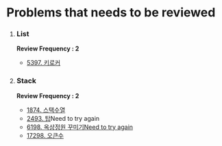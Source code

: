 <h1>Problems that needs to be reviewed</h1>
<ol>
  <li><h3>List</h3></li>
  <b>Review Frequency : 2</b>
  <ul>
    <li><a href="https://www.acmicpc.net/problem/5397">5397. 키로커</a></li>
  </ul>
  <li><h3>Stack</h3></li>
  <b>Review Frequency : 2</b>
  <ul>
    <li><a href="https://www.acmicpc.net/problem/1874">1874. 스택수열</a></li>
    <li><a href="https://www.acmicpc.net/problem/2493">2493. 탑</a>Need to try again</li>
    <li><a href="https://www.acmicpc.net/problem/6198">6198. 옥상정원 꾸미기Need to try again</a></li>
    <li><a href="https://www.acmicpc.net/problem/17298">17298. 오큰수</a></li>
  </ul>
</ol>


